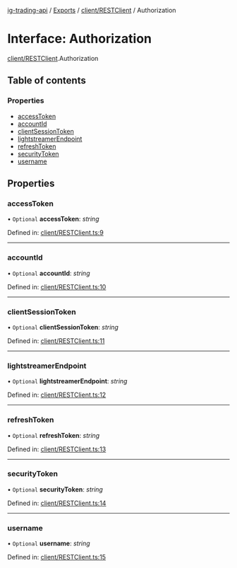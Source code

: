 [ig-trading-api](../README.md) / [Exports](../modules.md) / [client/RESTClient](../modules/client_restclient.md) / Authorization

# Interface: Authorization

[client/RESTClient](../modules/client_restclient.md).Authorization

## Table of contents

### Properties

- [accessToken](client_restclient.authorization.md#accesstoken)
- [accountId](client_restclient.authorization.md#accountid)
- [clientSessionToken](client_restclient.authorization.md#clientsessiontoken)
- [lightstreamerEndpoint](client_restclient.authorization.md#lightstreamerendpoint)
- [refreshToken](client_restclient.authorization.md#refreshtoken)
- [securityToken](client_restclient.authorization.md#securitytoken)
- [username](client_restclient.authorization.md#username)

## Properties

### accessToken

• `Optional` **accessToken**: _string_

Defined in: [client/RESTClient.ts:9](https://github.com/bennycode/ig-trading-api/blob/192094d/src/client/RESTClient.ts#L9)

---

### accountId

• `Optional` **accountId**: _string_

Defined in: [client/RESTClient.ts:10](https://github.com/bennycode/ig-trading-api/blob/192094d/src/client/RESTClient.ts#L10)

---

### clientSessionToken

• `Optional` **clientSessionToken**: _string_

Defined in: [client/RESTClient.ts:11](https://github.com/bennycode/ig-trading-api/blob/192094d/src/client/RESTClient.ts#L11)

---

### lightstreamerEndpoint

• `Optional` **lightstreamerEndpoint**: _string_

Defined in: [client/RESTClient.ts:12](https://github.com/bennycode/ig-trading-api/blob/192094d/src/client/RESTClient.ts#L12)

---

### refreshToken

• `Optional` **refreshToken**: _string_

Defined in: [client/RESTClient.ts:13](https://github.com/bennycode/ig-trading-api/blob/192094d/src/client/RESTClient.ts#L13)

---

### securityToken

• `Optional` **securityToken**: _string_

Defined in: [client/RESTClient.ts:14](https://github.com/bennycode/ig-trading-api/blob/192094d/src/client/RESTClient.ts#L14)

---

### username

• `Optional` **username**: _string_

Defined in: [client/RESTClient.ts:15](https://github.com/bennycode/ig-trading-api/blob/192094d/src/client/RESTClient.ts#L15)
